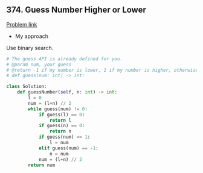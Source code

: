 ## 374. Guess Number Higher or Lower

[Problem link](https://leetcode.com/problems/guess-number-higher-or-lower/)

- My approach

Use binary search.

```python
# The guess API is already defined for you.
# @param num, your guess
# @return -1 if my number is lower, 1 if my number is higher, otherwise return 0
# def guess(num: int) -> int:

class Solution:
    def guessNumber(self, n: int) -> int:
        l = 0
        num = (l+n) // 2
        while guess(num) != 0:
            if guess(l) == 0:
                return l
            if guess(n) == 0:
                return n
            if guess(num) == 1:
                l = num
            elif guess(num) == -1:
                n = num
            num = (l+n) // 2
        return num
```
